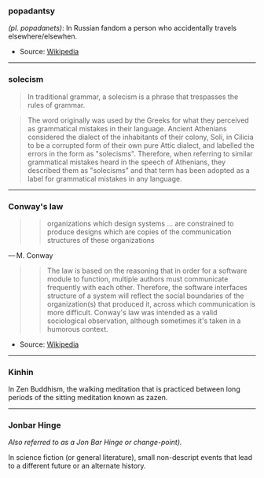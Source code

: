 ### popadantsy

*(pl. popadanets)*: In Russian fandom a person who accidentally travels elsewhere/elsewhen.

- Source: [Wikipedia](https://en.wikipedia.org/wiki/Accidental_travel)

---

### solecism

> In traditional grammar, a solecism is a phrase that trespasses the rules of grammar. 

> The word originally was used by the Greeks for what they perceived as grammatical mistakes in their language. Ancient Athenians considered the dialect of the inhabitants of their colony, Soli, in Cilicia to be a corrupted form of their own pure Attic dialect, and labelled the errors in the form as "solecisms". Therefore, when referring to similar grammatical mistakes heard in the speech of Athenians, they described them as "solecisms" and that term has been adopted as a label for grammatical mistakes in any language.

---

### Conway's law

>> organizations which design systems ... are constrained to produce designs which are copies of the communication structures of these organizations

— M. Conway

>> The law is based on the reasoning that in order for a software module to function, multiple authors must communicate frequently with each other. Therefore, the software interfaces structure of a system will reflect the social boundaries of the organization(s) that produced it, across which communication is more difficult. Conway's law was intended as a valid sociological observation, although sometimes it's taken in a humorous context.

- Source: [Wikipedia](https://en.wikipedia.org/wiki/Conway%27s_law)

---

### Kinhin

In Zen Buddhism, the walking meditation that is practiced between long periods of the sitting meditation known as zazen.

---

### Jonbar Hinge

*Also referred to as a Jon Bar Hinge or change-point).*

In science fiction (or general literature), small non-descript events that lead to a different future or an alternate history.
